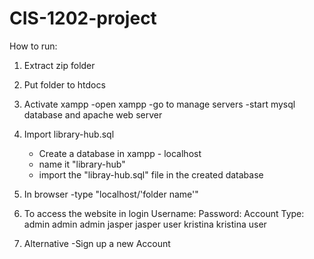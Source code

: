 # CIS-1202-project
How to run:
1. Extract zip folder
2. Put folder to htdocs
4. Activate xampp
    -open xampp
    -go to manage servers
    -start mysql database and apache web server
3. Import library-hub.sql
    - Create a database in xampp - localhost
    - name it "library-hub"
    - import the "libray-hub.sql" file in the created database

4. In browser
    -type "localhost/'folder name'"

5. To access the website in login
Username:	Password:	Account Type:
admin	    admin    	admin
jasper      jasper      user 
kristina    kristina    user

6. Alternative
    -Sign up a new Account

